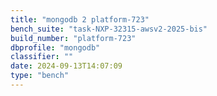 ```yaml
---
title: "mongodb 2 platform-723"
bench_suite: "task-NXP-32315-awsv2-2025-bis"
build_number: "platform-723"
dbprofile: "mongodb"
classifier: ""
date: 2024-09-13T14:07:09
type: "bench"
---
```

